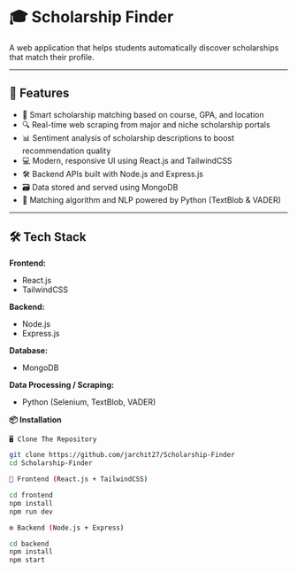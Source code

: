 # 🎓 Scholarship Finder

A web application that helps students automatically discover scholarships that match their profile.

---

## 🚀 Features

- 🧠 Smart scholarship matching based on course, GPA, and location
- 🔍 Real-time web scraping from major and niche scholarship portals
- 📊 Sentiment analysis of scholarship descriptions to boost recommendation quality
- 💻 Modern, responsive UI using React.js and TailwindCSS
- 🛠 Backend APIs built with Node.js and Express.js
- 🗃 Data stored and served using MongoDB
- 🤖 Matching algorithm and NLP powered by Python (TextBlob & VADER)

---

## 🛠 Tech Stack

**Frontend:**
- React.js
- TailwindCSS

**Backend:**
- Node.js
- Express.js

**Database:**
- MongoDB

**Data Processing / Scraping:**
- Python (Selenium, TextBlob, VADER)

**📦 Installation**

```bash
🖥️ Clone The Repository

git clone https://github.com/jarchit27/Scholarship-Finder
cd Scholarship-Finder

📲 Frontend (React.js + TailwindCSS)

cd frontend
npm install
npm run dev

⚙️ Backend (Node.js + Express)

cd backend
npm install
npm start
